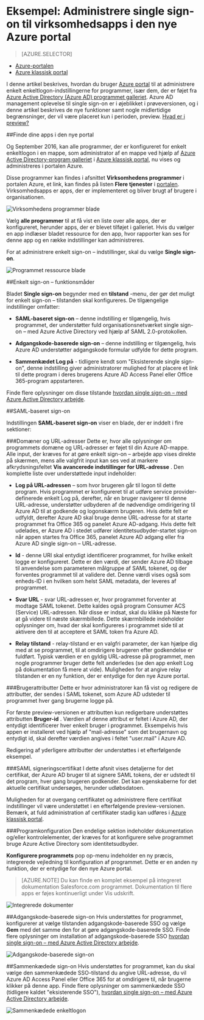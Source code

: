 <properties
    pageTitle="Single sign-on – administration for enterprise-apps i Azure Active Directory preview | Microsoft Azure"
    description="Lær, hvordan du administrere enkelt Log på for enterprise apps ved hjælp af Azure Active Directory"
    services="active-directory"
    documentationCenter=""
    authors="asmalser"
    manager="femila"
    editor=""/>

<tags
    ms.service="active-directory"
    ms.devlang="na"
    ms.topic="article"
    ms.tgt_pltfrm="na"
    ms.workload="identity"
    ms.date="09/30/2016"
    ms.author="asmalser"/>

# <a name="preview-managing-single-sign-on-for-enterprise-apps-in-the-new-azure-portal"></a>Eksempel: Administrere single sign-on til virksomhedsapps i den nye Azure portal

> [AZURE.SELECTOR]
- [Azure-portalen](active-directory-enterprise-apps-manage-sso.md)
- [Azure klassisk portal](active-directory-sso-integrate-saas-apps.md)

I denne artikel beskrives, hvordan du bruger [Azure portal](https://portal.azure.com) til at administrere enkelt enkeltlogon-indstillingerne for programmer, især dem, der er føjet fra [Azure Active Directory (Azure AD) programmet galleriet](active-directory-appssoaccess-whatis.md#get-started-with-the-azure-ad-application-gallery). Azure AD management oplevelse til single sign-on er i øjeblikket i prøveversionen, og i denne artikel beskrives de nye funktioner samt nogle midlertidige begrænsninger, der vil være placeret kun i perioden, preview. [Hvad er i preview?](active-directory-preview-explainer.md)

##<a name="finding-your-apps-in-the-new-portal"></a>Finde dine apps i den nye portal

Og September 2016, kan alle programmer, der er konfigureret for enkelt enkeltlogon i en mappe, som administrator af en mappe ved hjælp af [Azure Active Directory-program galleriet](active-directory-appssoaccess-whatis.md#get-started-with-the-azure-ad-application-gallery) i [Azure klassisk portal](https://manage.windowsazure.com), nu vises og administreres i portalen Azure.

Disse programmer kan findes i afsnittet **Virksomhedens programmer** i portalen Azure, et link, kan findes på listen **Flere tjenester** i [portalen](https://portal.azure.com). Virksomhedsapps er apps, der er implementeret og bliver brugt af brugere i organisationen.

![Virksomhedens programmer blade][1]

Vælg **alle programmer** til at få vist en liste over alle apps, der er konfigureret, herunder apps, der er blevet tilføjet i galleriet. Hvis du vælger en app indlæser bladet ressource for den app, hvor rapporter kan ses for denne app og en række indstillinger kan administreres.

For at administrere enkelt sign-on – indstillinger, skal du vælge **Single sign-on**.

![Programmet ressource blade][2]


##<a name="single-sign-on-modes"></a>Enkelt sign-on – funktionsmåder

Bladet **Single sign-on** begynder med en **tilstand** -menu, der gør det muligt for enkelt sign-on – tilstanden skal konfigureres. De tilgængelige indstillinger omfatter:

* **SAML-baseret sign-on** – denne indstilling er tilgængelig, hvis programmet, der understøtter fuld organisationsnetværket single sign-on – med Azure Active Directory ved hjælp af SAML 2.0-protokollen.

* **Adgangskode-baserede sign-on** – denne indstilling er tilgængelig, hvis Azure AD understøtter adgangskode formular udfylde for dette program.

* **Sammenkædet Log på** - tidligere kendt som "Eksisterende single sign-on", denne indstilling giver administratorer mulighed for at placere et link til dette program i deres brugerens Azure AD Access Panel eller Office 365-program appstarteren.

Finde flere oplysninger om disse tilstande [hvordan single sign-on – med Azure Active Directory arbejde](active-directory-appssoaccess-whatis.md#how-does-single-sign-on-with-azure-active-directory-work).


##<a name="saml-based-sign-on"></a>SAML-baseret sign-on

Indstillingen **SAML-baseret sign-on** viser en blade, der er inddelt i fire sektioner:

###<a name="domains-and-urls"></a>Domæner og URL-adresser
Dette er, hvor alle oplysninger om programmets domæne og URL-adresser er føjet til din Azure AD-mappe. Alle input, der kræves for at gøre enkelt sign-on – arbejde app vises direkte på skærmen, mens alle valgfrit input kan ses ved at markere afkrydsningsfeltet **Vis avancerede indstillinger for URL-adresse** . Den komplette liste over understøttede input indeholder:

* **Log på URL-adressen** – som hvor brugeren går til logon til dette program. Hvis programmet er konfigureret til at udføre service provider-definerede enkelt Log på, derefter, når en bruger navigerer til denne URL-adresse, understøtter udbyderen af de nødvendige omdirigering til Azure AD til at godkende og logonskærm brugeren. Hvis dette felt er udfyldt, derefter Azure AD skal bruge denne URL-adresse for at starte programmet fra Office 365 og panelet Azure AD-adgang. Hvis dette felt udelades, er Azure AD i stedet udfører identitetsudbyder-startet sign-on når appen startes fra Office 365, panelet Azure AD adgang eller fra Azure AD single sign-on – URL-adresse.

* **Id** - denne URI skal entydigt identificerer programmet, for hvilke enkelt logge er konfigureret. Dette er den værdi, der sender Azure AD tilbage til anvendelse som parameteren målgruppe af SAML tokenet, og der forventes programmet til at validere det. Denne værdi vises også som enheds-ID i en hvilken som helst SAML metadata, der leveres af programmet.

* **Svar URL** - svar URL-adressen er, hvor programmet forventer at modtage SAML tokenet. Dette kaldes også program Consumer ACS (Service) URL-adressen. Når disse er indsat, skal du klikke på Næste for at gå videre til næste skærmbillede. Dette skærmbillede indeholder oplysninger om, hvad der skal konfigureres i programmet side til at aktivere den til at acceptere et SAML token fra Azure AD.

* **Relay tilstand** - relay-tilstand er en valgfri parameter, der kan hjælpe dig med at se programmet, til at omdirigere brugeren efter godkendelse er fuldført. Typisk værdien er en gyldig URL-adresse på programmet, men nogle programmer bruger dette felt anderledes (se den app enkelt Log på dokumentation få mere at vide). Muligheden for at angive relay tilstanden er en ny funktion, der er entydige for den nye Azure portal.

###<a name="user-attributes"></a>Brugerattributter
Dette er hvor administratorer kan få vist og redigere de attributter, der sendes i SAML tokenet, som Azure AD udsteder til programmet hver gang brugerne logge på.

For første preview-versionen er attributten kun redigerbare understøttes attributten **Bruger-id** . Værdien af denne attribut er feltet i Azure AD, der entydigt identificerer hver enkelt bruger i programmet. Eksempelvis hvis appen er installeret ved hjælp af "mail-adresse" som det brugernavn og entydigt id, skal derefter værdien angives i feltet "user.mail" i Azure AD.

Redigering af yderligere attributter der understøttes i et efterfølgende eksempel.

###<a name="saml-signing-certificate"></a>SAML signeringscertifikat
I dette afsnit vises detaljerne for det certifikat, der Azure AD bruger til at signere SAML tokens, der er udstedt til det program, hver gang brugeren godkender. Det kan egenskaberne for det aktuelle certifikat undersøges, herunder udløbsdatoen.

Muligheden for at overgang certifikatet og administrere flere certifikat indstillinger vil være understøttet i en efterfølgende preview-versionen. Bemærk, at fuld administration af certifikater stadig kan udføres i [Azure klassisk portal](active-directory-sso-certs.md).

###<a name="application-configuration"></a>Programkonfiguration
Den endelige sektion indeholder dokumentation og/eller kontrolelementer, der kræves for at konfigurere selve programmet bruge Azure Active Directory som identitetsudbyder.

**Konfigurere programmets** pop op-menu indeholder en ny præcis, integrerede vejledning til konfiguration af programmet. Dette er en anden ny funktion, der er entydige for den nye Azure portal.

> [AZURE.NOTE] Du kan finde en komplet eksempel på integreret dokumentation Salesforce.com programmet. Dokumentation til flere apps er føjes kontinuerligt under Vis udskrift.

![Integrerede dokumenter][3]

##<a name="password-based-sign-on"></a>Adgangskode-baserede sign-on
Hvis understøttes for programmet, konfigurerer at vælge tilstanden adgangskode-baserede SSO og vælge **Gem** med det samme den for at gøre adgangskode-baserede SSO. Finde flere oplysninger om installation af adgangskode-baserede SSO [hvordan single sign-on – med Azure Active Directory arbejde](active-directory-appssoaccess-whatis.md#how-does-single-sign-on-with-azure-active-directory-work).

![Adgangskode-baserede sign-on][4]


##<a name="linked-sign-on"></a>Sammenkædede sign-on
Hvis understøttes for programmet, kan du skal vælge den sammenkædede SSO-tilstand du angive URL-adresse, du vil Azure AD Access Panel eller Office 365 for at omdirigere til, når brugerne klikker på denne app. Finde flere oplysninger om sammenkædede SSO (tidligere kaldet "eksisterende SSO"), [hvordan single sign-on – med Azure Active Directory arbejde](active-directory-appssoaccess-whatis.md#how-does-single-sign-on-with-azure-active-directory-work).

![Sammenkædede enkeltlogon][5]

[1]: ./media/active-directory-enterprise-apps-manage-sso/enterprise-apps-blade.PNG
[2]: ./media/active-directory-enterprise-apps-manage-sso/enterprise-apps-sso-blade.PNG
[3]: ./media/active-directory-enterprise-apps-manage-sso/enterprise-apps-blade-embedded-docs.PNG
[4]: ./media/active-directory-enterprise-apps-manage-sso/enterprise-apps-blade-password-sso.PNG
[5]: ./media/active-directory-enterprise-apps-manage-sso/enterprise-apps-blade-linked-sso.PNG

